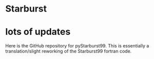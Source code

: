 # Starburst
# lots of updates
Here is the GitHub repository for pyStarburst99. This is essentially a translation/slight reworking of the Starburst99 fortran code. 
